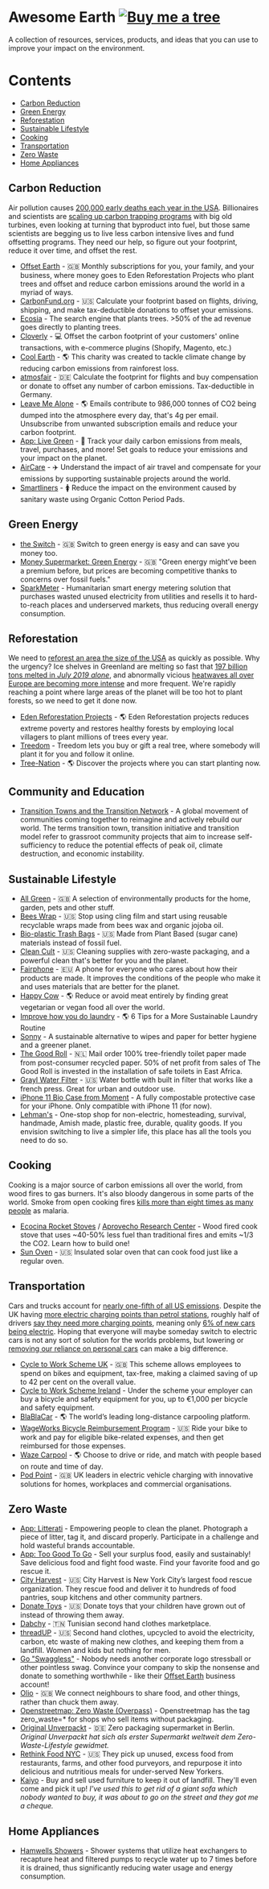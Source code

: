 # Awesome Earth [![Buy me a tree](https://img.shields.io/badge/Buy%20me%20a%20tree-%F0%9F%8C%B3-lightgreen)](https://offset.earth/philsturgeon)

A collection of resources, services, products, and ideas that you can use to improve your impact on the environment. 

# Contents
- [Carbon Reduction](#carbon-reduction)
- [Green Energy](#green-energy)
- [Reforestation](#reforestation)
- [Sustainable Lifestyle](#sustainable-lifestyle)
- [Cooking](#cooking)
- [Transportation](#transportation)
- [Zero Waste](#zero-waste)
- [Home Appliances](#home-appliances)

## Carbon Reduction

Air pollution causes [200,000 early deaths each year in the USA](http://news.mit.edu/2013/study-air-pollution-causes-200000-early-deaths-each-year-in-the-us-0829). Billionaires and scientists are [scaling up carbon trapping programs](https://www.theguardian.com/environment/2018/feb/04/carbon-emissions-negative-emissions-technologies-capture-storage-bill-gates) with big old turbines, even looking at turning that byproduct into fuel, but those same scientists are begging us to live less carbon intensive lives and fund offsetting programs. They need our help, so figure out your footprint, reduce it over time, and offset the rest.

- [Offset Earth](https://offset.earth/?r=5d01f2ed12ae7a358b75fdd7) - 🇬🇧 Monthly subscriptions for you, your family, and your business, where money goes to Eden Reforestation Projects who plant trees and offset and reduce carbon emissions around the world in a myriad of ways.
- [CarbonFund.org](https://carbonfund.org/) - 🇺🇸 Calculate your footprint based on flights, driving, shipping, and make tax-deductible donations to offset your emissions.
- [Ecosia](https://www.ecosia.org) - The search engine that plants trees.  >50% of the ad revenue goes directly to planting trees.
- [Cloverly](https://cloverly.com/how-it-works) - 💻  Offset the carbon footprint of your customers' online transactions, with e-commerce plugins (Shopify, Magento, etc.)
- [Cool Earth](https://www.coolearth.org/) - 🌎 This charity was created to tackle climate change by reducing carbon emissions from rainforest loss.
- [atmosfair](https://www.atmosfair.de/) - 🇩🇪 Calculate the footprint for flights and buy compensation or donate to offset any number of carbon emissions. Tax-deductible in Germany.
- [Leave Me Alone](https://leavemealone.app/save-the-planet/) - 🌎 Emails contribute to 986,000 tonnes of CO2 being dumped into the atmosphere every day, that's 4g per email. Unsubscribe from unwanted subscription emails and reduce your carbon footprint.
- [App: Live Green](https://livegreen.io/) - 📱 Track your daily carbon emissions from meals, travel, purchases, and more! Set goals to reduce your emissions and your impact on the planet. 
- [AirCare](https://air.care/) - ✈️ Understand the impact of air travel and compensate for your emissions by supporting sustainable projects around the world. 
- [Smartliners](https://smartlinerpads.com/) -  :womens: Reduce the impact on the environment caused by sanitary waste using Organic Cotton Period Pads.

## Green Energy

- [the Switch](https://theswitch.co.uk/) - 🇬🇧 Switch to green energy is easy and can save you money too.
- [Money Supermarket: Green Energy](https://www.moneysupermarket.com/gas-and-electricity/green-energy/) - 🇬🇧 "Green energy might’ve been a premium before, but prices are becoming competitive thanks to concerns over fossil fuels."
- [SparkMeter](http://www.sparkmeter.io/) - Humanitarian smart energy metering solution that purchases wasted unused electricity from utilities and resells it to hard-to-reach places and underserved markets, thus reducing overall energy consumption.

## Reforestation

 We need to [reforest an area the size of the USA](https://theconversation.com/reforesting-an-area-the-size-of-the-us-needed-to-help-avert-climate-breakdown-say-researchers-are-they-right-119842) as quickly as possible. Why the urgency? Ice shelves in Greenland are melting so fast that [197 billion tons melted in _July 2019 alone_](https://apnews.com/65694195c91d4b62b275bd14a6955b4c), and abnormally vicious [heatwaves all over Europe are becoming more intense](https://www.bbc.com/news/world-europe-48756480) and more frequent. We're rapidly reaching a point where large areas of the planet will be too hot to plant forests, so we need to get it done now.

- [Eden Reforestation Projects](https://edenprojects.org/) - 🌎 Eden Reforestation projects reduces extreme poverty and restores healthy forests by employing local villagers to plant millions of trees every year.
- [Treedom](https://www.treedom.net/) - Treedom lets you buy or gift a real tree, where somebody will plant it for you and follow it online. 
- [Tree-Nation](https://tree-nation.com/projects) - 🌎 Discover the projects where you can start planting now.

## Community and Education

- [Transition Towns and the Transition Network](https://transitionnetwork.org) - A global movement of communities coming together to reimagine and actively rebuild our world.  The terms transition town, transition initiative and transition model refer to grassroot community projects that aim to increase self-sufficiency to reduce the potential effects of peak oil, climate destruction, and economic instability.

## Sustainable Lifestyle

- [All Green](https://www.all-green.co.uk/) - 🇬🇧 A selection of environmentally products for the home, garden, pets and other stuff.
- [Bees Wrap](https://www.beeswrap.com/) - 🇺🇸 Stop using cling film and start using reusable recyclable wraps made from bees wax and organic jojoba oil.
- [Bio-plastic Trash Bags](https://www.amazon.com/Plant-Based-Kitchen-Handles-Gallon/dp/B071JMFKM5/) - 🇺🇸 Made from Plant Based (sugar cane) materials instead of fossil fuel.
- [Clean Cult](https://www.cleancult.com/) - 🇺🇸 Cleaning supplies with zero-waste packaging, and a powerful clean that's better for you and the planet.
- [Fairphone](https://www.fairphone.com/) - 🇪🇺 A phone for everyone who cares about how their products are made. It improves the conditions of the people who make it and uses materials that are better for the planet.
- [Happy Cow](https://www.happycow.net) - 🌎 Reduce or avoid meat entirely by finding great vegetarian or vegan food all over the world.
- [Improve how you do laundry](https://greenlivingideas.com/2014/09/23/3-easy-ways-to-green-your-laundry/) - 🌎 6 Tips for a More Sustainable Laundry Routine
- [Sonny](https://www.indiegogo.com/projects/sonny-a-portable-bidet-for-eco-conscious-humans/x/17318484#/) -  A sustainable alternative to wipes and paper for better hygiene and a greener planet.
- [The Good Roll](https://www.thegoodroll.nl) - 🇳🇱 Mail order 100% tree-friendly toilet paper made from post-consumer recycled paper.  50% of net profit from sales of The Good Roll is invested in the installation of safe toilets in East Africa.
- [Grayl Water Filter](https://grayl.com/) - 🇺🇸 Water bottle with built in filter that works like a french press.  Great for urban and outdoor use.
- [iPhone 11 Bio Case from Moment](https://www.shopmoment.com/shop/iphone-bio-case/iphone-11) - A fully compostable protective case for your iPhone. Only compatible with iPhone 11 (for now).
- [Lehman's](https://www.lehmans.com/) - One-stop shop for non-electric, homesteading, survival, handmade, Amish made, plastic free, durable, quality goods.  If you envision switching to live a simpler life, this place has all the tools you need to do so. 

## Cooking

Cooking is a major source of carbon emissions all over the world, from wood fires to gas burners. It's also bloody dangerous in some parts of the world. Smoke from open cooking fires [kills more than eight times as many people](http://www.stoveteam.org/services/the-need) as malaria.

- [Ecocina Rocket Stoves](http://www.stoveteam.org/) / [Aprovecho Research Center](http://aprovecho.org/) - Wood fired cook stove that uses ~40-50% less fuel than traditional fires and emits ~1/3 the CO2. Learn how to build one!
- [Sun Oven](https://www.sunoven.com) - 🇺🇸 Insulated solar oven that can cook food just like a regular oven.

## Transportation

Cars and trucks account for [nearly one-fifth of all US emissions](https://www.ucsusa.org/clean-vehicles/car-emissions-and-global-warming). Despite the UK having [more electric charging points than petrol stations](https://www.mirror.co.uk/news/uk-news/now-more-electric-vehicle-charging-18934596.amp?__twitter_impression=true), roughly half of drivers [say they need more charging points](https://www.statista.com/chart/17933/what-is-stopping-uk-drivers-from-buying-an-electric-car/), meaning only [6% of new cars being electric](https://www.statista.com/topics/2298/the-uk-electric-vehicle-industry/). Hoping that everyone will maybe someday switch to electric cars is not any sort of solution for the worlds problems, but lowering or [removing our reliance on personal cars](https://www.wired.com/story/germany-proves-cars-must-die/) can make a big difference.

- [Cycle to Work Scheme UK](https://www.cyclingweekly.com/news/latest-news/cycle-to-work-scheme-10-things-to-know-5055/amp) - 🇬🇧 This scheme allows employees to spend on bikes and equipment, tax-free, making a claimed saving of up to 42 per cent on the overall value.
- [Cycle to Work Scheme Ireland](https://www.revenue.ie/en/jobs-and-pensions/taxation-of-employer-benefits/cycle-to-work-scheme.aspx) - Under the scheme your employer can buy a bicycle and safety equipment for you, up to €1,000 per bicycle and safety equipment.
- [BlaBlaCar](https://www.blablacar.com/) - 🌎 The world’s leading long-distance carpooling platform.
- [WageWorks Bicycle Reimbursement Program](https://www.wageworks.com/employees/lifestyle-benefits-programs/bicycle-reimbursement-program/) - 🇺🇸 Ride your bike to work and pay for eligible bike-related expenses, and then get reimbursed for those expenses.
- [Waze Carpool](https://www.waze.com/carpool) - 🌎 Choose to drive or ride, and match with people based on route and time of day.
- [Pod Point](https://pod-point.com) - 🇬🇧 UK leaders in electric vehicle charging with innovative solutions for homes, workplaces and commercial organisations.

## Zero Waste

- [App: Litterati](https://www.litterati.org/) - Empowering people to clean the planet.  Photograph a piece of litter, tag it, and discard properly.  Participate in a challenge and hold wasteful brands accountable.
- [App: Too Good To Go](https://toogoodtogo.co.uk/en-gb) - Sell your surplus food, easily and sustainably!  Save delicious food and fight food waste.  Find your favorite food and go rescue it. 
- [City Harvest](https://www.cityharvest.org/) - 🇺🇸 City Harvest is New York City’s largest food rescue organization. They rescue food and deliver it to hundreds of food pantries, soup kitchens and other community partners.
- [Donate Toys](https://www.moneycrashers.com/where-donate-used-toys/) - 🇺🇸 Donate toys that your children have grown out of instead of throwing them away.
- [Dabchy](https://www.dabchy.com/) - 🇹🇳 Tunisian second hand clothes marketplace.
- [threadUP](https://www.thredup.com/) - 🇺🇸 Second hand clothes, upcycled to avoid the electricity, carbon, etc waste of making new clothes, and keeping them from a landfill. Women and kids but nothing for men.
- [Go "Swaggless"](https://twitter.com/lindybrandon/status/1131202229229314048) - Nobody needs another corporate logo stressball or other pointless swag. Convince your company to skip the nonsense and donate to something worthwhile - like their [Offset Earth](https://offset.earth/) business account!
- [Olio](https://olioex.com/) - 🇬🇧 We connect neighbours to share food, and other things, rather than chuck them away.
- [Openstreetmap: Zero Waste (Overpass)](http://overpass-turbo.eu/?template=key&key=zero_waste) - Openstreetmap has the tag zero_waste=* for shops who sell items without packaging.
- [Original Unverpackt](https://original-unverpackt.de/) - 🇩🇪 Zero packaging supermarket in Berlin. _Original Unverpackt hat sich als erster Supermarkt weltweit dem Zero-Waste-Lifestyle gewidmet._
- [Rethink Food NYC](https://www.rethinkfood.nyc/) - 🇺🇸 They pick up unused, excess food from restaurants, farms, and other food purveyors, and repurpose it into delicious and nutritious meals for under-served New Yorkers.
- [Kaiyo](https://kaiyo.com/) - Buy and sell used furniture to keep it out of landfill. They'll even come and pick it up! _I've used this to get rid of a giant sofa which nobody wanted to buy, it was about to go on the street and they got me a cheque._

## Home Appliances

- [Hamwells Showers](https://www.hamwells.com/en/) - Shower systems that utilize heat exchangers to recapture heat and filtered pumps to recycle water up to 7 times before it is drained, thus significantly reducing water usage and energy consumption.
